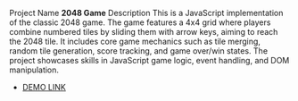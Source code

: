 Project Name
**2048 Game**
Description
This is a JavaScript implementation of the classic 2048 game. The game features a 4x4 grid where players combine numbered tiles by sliding them with arrow keys, aiming to reach the 2048 tile. It includes core game mechanics such as tile merging, random tile generation, score tracking, and game over/win states. The project showcases skills in JavaScript game logic, event handling, and DOM manipulation.  

 - [DEMO LINK](https://JulyaPetrovskaya.github.io/js-2048-game)
